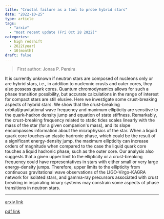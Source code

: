 ```yaml
---
title: "Crustal failure as a tool to probe hybrid stars"
date: "2022-10-25"
type: article
tags:
  - "arxiv"
  - "most recent update (Fri Oct 28 2022)"
categories:
  - high redshift
  - 2022(year)
  - 10(month)
draft: false
---
```


> First author: Jonas P. Pereira

 It is currently unknown if neutron stars are composed of nucleons only or are
hybrid stars, i.e., in addition to nucleonic crusts and outer cores, they also
possess quark cores. Quantum chromodynamics allows for such a phase transition
possibility, but accurate calculations in the range of interest for compact
stars are still elusive. Here we investigate some crust-breaking aspects of
hybrid stars. We show that the crust-breaking orbital/gravitational wave
frequency and maximum ellipticity are sensitive to the quark-hadron density
jump and equation of state stiffness. Remarkably, the crust-breaking frequency
related to static tides scales linearly with the mass of the star (for a given
companion's mass), and its slope encompasses information about the microphysics
of the star. When a liquid quark core touches an elastic hadronic phase, which
could be the result of a significant energy-density jump, the maximum
ellipticity can increase orders of magnitude when compared to the case the
liquid quark core touches a liquid hadronic phase, such as the outer core. Our
analysis also suggests that a given upper limit to the ellipticity or a
crust-breaking frequency could have representatives in stars with either small
or very large energy-density jumps. Therefore, upper limits to the ellipticity
from continuous gravitational wave observations of the LIGO-Virgo-KAGRA network
for isolated stars, and gamma-ray precursors associated with crust breaking in
inspiraling binary systems may constrain some aspects of phase transitions in
neutron stars.

---
[arxiv link](http://arxiv.org/abs/2210.14048v1)

[pdf link](http://arxiv.org/pdf/2210.14048v1)